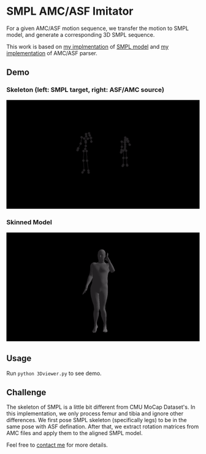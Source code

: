 # SMPL AMC/ASF Imitator
For a given AMC/ASF motion sequence, we transfer the motion to SMPL model, and generate a corresponding 3D SMPL sequence.

This work is based on [my implmentation](https://github.com/CalciferZh/SMPL) of [SMPL model](http://smpl.is.tue.mpg.de/) and [my implementation](https://github.com/CalciferZh/AMCParser) of AMC/ASF parser.

## Demo

### Skeleton (left: SMPL target, right: ASF/AMC source)
![Skeleton Demo](./demo_skeleton.gif)

### Skinned Model
![Skinned Demo](./demo_skinned.gif)

## Usage
Run `python 3Dviewer.py` to see demo.

## Challenge
The skeleton of SMPL is a little bit different from CMU MoCap Dataset's. In this implementation, we only process femur and tibia and ignore other differences. We first pose SMPL skeleton (specifically legs) to be in the same pose with ASF defination. After that, we extract rotation matrices from AMC files and apply them to the aligned SMPL model.

Feel free to [contact me](mailto:calciferzh@outlook.com) for more details.
